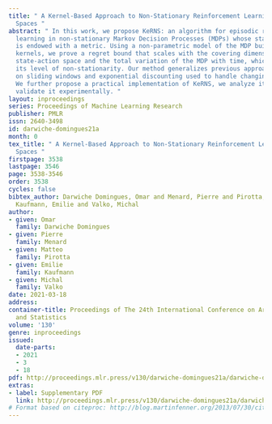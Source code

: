 ```yaml
---
title: " A Kernel-Based Approach to Non-Stationary Reinforcement Learning in Metric
  Spaces "
abstract: " In this work, we propose KeRNS: an algorithm for episodic reinforcement
  learning in non-stationary Markov Decision Processes (MDPs) whose state-action set
  is endowed with a metric. Using a non-parametric model of the MDP built with time-dependent
  kernels, we prove a regret bound that scales with the covering dimension of the
  state-action space and the total variation of the MDP with time, which quantifies
  its level of non-stationarity. Our method generalizes previous approaches based
  on sliding windows and exponential discounting used to handle changing environments.
  We further propose a practical implementation of KeRNS, we analyze its regret and
  validate it experimentally. "
layout: inproceedings
series: Proceedings of Machine Learning Research
publisher: PMLR
issn: 2640-3498
id: darwiche-domingues21a
month: 0
tex_title: " A Kernel-Based Approach to Non-Stationary Reinforcement Learning in Metric
  Spaces "
firstpage: 3538
lastpage: 3546
page: 3538-3546
order: 3538
cycles: false
bibtex_author: Darwiche Domingues, Omar and Menard, Pierre and Pirotta, Matteo and
  Kaufmann, Emilie and Valko, Michal
author:
- given: Omar
  family: Darwiche Domingues
- given: Pierre
  family: Menard
- given: Matteo
  family: Pirotta
- given: Emilie
  family: Kaufmann
- given: Michal
  family: Valko
date: 2021-03-18
address: 
container-title: Proceedings of The 24th International Conference on Artificial Intelligence
  and Statistics
volume: '130'
genre: inproceedings
issued:
  date-parts:
  - 2021
  - 3
  - 18
pdf: http://proceedings.mlr.press/v130/darwiche-domingues21a/darwiche-domingues21a.pdf
extras:
- label: Supplementary PDF
  link: http://proceedings.mlr.press/v130/darwiche-domingues21a/darwiche-domingues21a-supp.pdf
# Format based on citeproc: http://blog.martinfenner.org/2013/07/30/citeproc-yaml-for-bibliographies/
---
```

